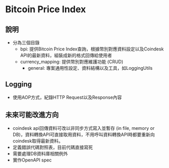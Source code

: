 # Bitcoin Price Index

## 說明

- 分為三個目錄
  - bpi: 提供Bitcoin Price Index查詢，根據幣別對應資料設定以及Coindesk API的最新資料，組裝成新的格式回傳給使用者
  - currency_mapping: 提供幣別對應維護功能 (CRUD)
    - general: 專案通用性設定、資料結構以及工具，如LoggingUtils

## Logging

- 使用AOP方式，紀錄HTTP Request以及Response內容

## 未來可能改進方向

- coindesk api回傳資料可改以非同步方式寫入並暫存 (in file, memory or DB)，資料轉換API可直接取用資料，不用呼叫資料轉換API時都要重新向coindesk取得最新資料。
- 定義錯誤代碼對照表，目前代碼直接寫死
- 需要處理DB資料庫相關例外
- 實作OpenAPI spec